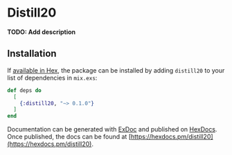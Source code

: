 # Distill20

**TODO: Add description**

## Installation

If [available in Hex](https://hex.pm/docs/publish), the package can be installed
by adding `distill20` to your list of dependencies in `mix.exs`:

```elixir
def deps do
  [
    {:distill20, "~> 0.1.0"}
  ]
end
```

Documentation can be generated with [ExDoc](https://github.com/elixir-lang/ex_doc)
and published on [HexDocs](https://hexdocs.pm). Once published, the docs can
be found at [https://hexdocs.pm/distill20](https://hexdocs.pm/distill20).

